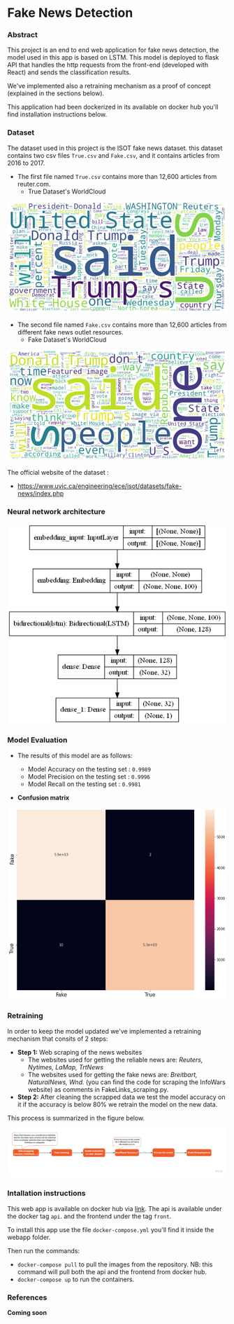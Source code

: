 # Fake News Detection

### Abstract
This project is an end to end web application for fake news detection, the model used in this app is based on LSTM. This model  is deployed to flask API that handles the http requests from the front-end (developed with React) and sends the classification results.

We've implemented also a retraining mechanism as a proof of concept (explained in the sections below).

This application had been dockerized in its available on docker hub you'll find installation instructions below. 

### Dataset
The dataset used in this project is the ISOT fake news dataset. this dataset contains two  csv files `True.csv` and `Fake.csv`, and it contains articles from 2016 to 2017.
* The first file named `True.csv` contains more than 12,600 articles from reuter.com.
  - True Dataset's WorldCloud

<p align="center"><img src="https://github.com/MouadNid01/FakeNewsDetection/blob/main/Images/True%20dataset's%20world%20cloud.png?raw=true" /></p>

* The second file named `Fake.csv` contains more than 12,600 articles from different fake news outlet resources.
  - Fake Dataset's WorldCloud

<p align="center"><img src="https://github.com/MouadNid01/FakeNewsDetection/blob/main/Images/Fake%20dataset's%20world%20cloud.png" /></p>


The official website of the dataset :
  - https://www.uvic.ca/engineering/ece/isot/datasets/fake-news/index.php

### Neural network architecture

<p align="center"><img src="https://github.com/MouadNid01/FakeNewsDetection/blob/main/Images/model_schema.png?raw=true" /></p>

### Model Evaluation
* The results of this model are as follows:
  - Model Accuracy on the testing set : `0.9989`
  - Model Precision on the testing set : `0.9996`
  - Model Recall on the testing set :  `0.9981`

* **Confusion matrix**
<p align="center"><img src="https://github.com/MouadNid01/FakeNewsDetection/blob/main/Images/Confusion_matrix.png?raw=true" /></p>

### Retraining
In order to keep the model updated we've implemented a retraining mechanism that consits of 2 steps:
* **Step 1:** Web scraping of the news websites
  - The websites used for getting the reliable news are: *Reuters, Nytimes, LaMap, TrtNews*
  - The websites used for getting the fake news are: *Breitbart, NaturalNews, Wnd.* (you can find the code for scraping the InfoWars website) as comments in FakeLinks_scraping.py. 
* **Step 2:** After cleaning the scrapped data we test the model accuracy on it if the accuracy is below 80% we retrain the model on the new data.

This process is summarized in the figure below.
<p align="center"><img src="https://raw.githubusercontent.com/MouadNid01/FakeNewsDetection/main/Images/Model%20retraining.jpg" /></p>

### Intallation instructions
This web app is available on docker hub via [link](https://hub.docker.com/repository/docker/mouadnid00/fake-news-detection/general).
The api is available under the docker tag `api`. and the frontend under the tag `front`.

To install this app use the file `docker-compose.yml` you'll find it inside the webapp folder.

Then run the commands:

- ```docker-compose pull``` to pull the images from the repository. NB: this command will pull both the api and the frontend from docker hub.
- ```docker-compose up``` to run the containers.
### References

**Coming soon**
